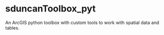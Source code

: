 # sduncanToolbox_pyt
An ArcGIS python toolbox with custom tools to work with spatial data and tables.
